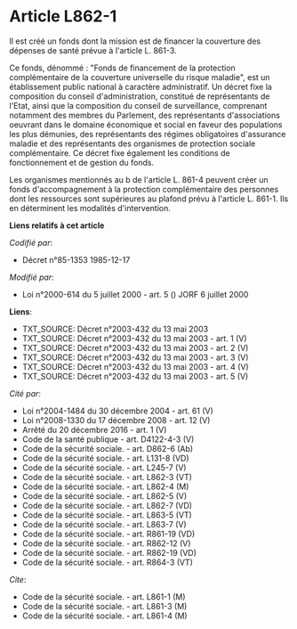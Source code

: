 # Article L862-1

Il est créé un fonds dont la mission est de financer la couverture des dépenses de santé prévue à l'article L. 861-3.

Ce fonds, dénommé : "Fonds de financement de la protection complémentaire de la couverture universelle du risque maladie",
est un établissement public national à caractère administratif. Un décret fixe la composition du conseil d'administration,
constitué de représentants de l'Etat, ainsi que la composition du conseil de surveillance, comprenant notamment des membres
du Parlement, des représentants d'associations oeuvrant dans le domaine économique et social en faveur des populations les
plus démunies, des représentants des régimes obligatoires d'assurance maladie et des représentants des organismes de
protection sociale complémentaire. Ce décret fixe également les conditions de fonctionnement et de gestion du fonds.

Les organismes mentionnés au b de l'article L. 861-4 peuvent créer un fonds d'accompagnement à la protection complémentaire
des personnes dont les ressources sont supérieures au plafond prévu à l'article L. 861-1. Ils en déterminent les modalités
d'intervention.

**Liens relatifs à cet article**

_Codifié par_:

  - Décret n°85-1353 1985-12-17

_Modifié par_:

  - Loi n°2000-614 du 5 juillet 2000 - art. 5 () JORF 6 juillet 2000

**Liens**:

  - TXT_SOURCE: Décret n°2003-432 du 13 mai 2003
  - TXT_SOURCE: Décret n°2003-432 du 13 mai 2003 - art. 1 (V)
  - TXT_SOURCE: Décret n°2003-432 du 13 mai 2003 - art. 2 (V)
  - TXT_SOURCE: Décret n°2003-432 du 13 mai 2003 - art. 3 (V)
  - TXT_SOURCE: Décret n°2003-432 du 13 mai 2003 - art. 4 (V)
  - TXT_SOURCE: Décret n°2003-432 du 13 mai 2003 - art. 5 (V)

_Cité par_:

  - Loi n°2004-1484 du 30 décembre 2004 - art. 61 (V)
  - Loi n°2008-1330 du 17 décembre 2008 - art. 12 (V)
  - Arrêté du 20 décembre 2016 - art. 1 (V)
  - Code de la santé publique - art. D4122-4-3 (V)
  - Code de la sécurité sociale. - art. D862-6 (Ab)
  - Code de la sécurité sociale. - art. L131-8 (VD)
  - Code de la sécurité sociale. - art. L245-7 (V)
  - Code de la sécurité sociale. - art. L862-3 (VT)
  - Code de la sécurité sociale. - art. L862-4 (M)
  - Code de la sécurité sociale. - art. L862-5 (V)
  - Code de la sécurité sociale. - art. L862-7 (VD)
  - Code de la sécurité sociale. - art. L863-5 (VT)
  - Code de la sécurité sociale. - art. L863-7 (V)
  - Code de la sécurité sociale. - art. R861-19 (VD)
  - Code de la sécurité sociale. - art. R862-12 (V)
  - Code de la sécurité sociale. - art. R862-19 (VD)
  - Code de la sécurité sociale. - art. R864-3 (VT)

_Cite_:

  - Code de la sécurité sociale. - art. L861-1 (M)
  - Code de la sécurité sociale. - art. L861-3 (M)
  - Code de la sécurité sociale. - art. L861-4 (M)
